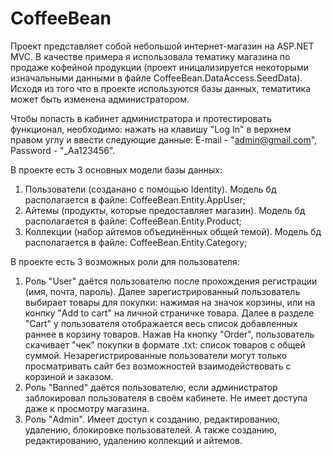 # CoffeeBean
Проект представляет собой небольшой интернет-магазин на ASP.NET MVC. В качестве примера я использовала тематику магазина по продаже кофейной продукции (проект иницализируется некоторыми изначальными данными в файле CoffeeBean.DataAccess.SeedData).
Исходя из того что в проекте используются базы данных, тематитика может быть изменена администратором. 

Чтобы попасть в кабинет администратора и протестировать функционал, необходимо: нажать на клавишу "Log In" в верхнем правом углу и ввести следующие данные: E-mail - "admin@gmail.com", Password - "_Aa123456".

В проекте есть 3 основных модели базы данных:
1. Пользователи (созданано с помощью Identity). Модель бд располагается в файле: CoffeeBean.Entity.AppUser;
2. Айтемы (продукты, которые предоставляет магазин). Модель бд располагается в файле: CoffeeBean.Entity.Product;
3. Коллекции (набор айтемов объединённых общей темой). Модель бд располагается в файле: CoffeeBean.Entity.Category;

В проекте есть 3 возможных роли для пользователя:
1. Роль "User" даётся пользователю после прохождения регистрации (имя, почта, пароль). Далее зарегистрированный пользователь выбирает товары для покупки: нажимая на значок корзины, или на конпку "Add to cart" на личной страничке товара. Далее в разделе "Cart" у пользователя отображается весь список добавленных раннее в корзину товаров. Нажав На кнопку "Order", пользователь скачивает "чек" покупки в формате .txt: список товаров с общей суммой.
Незарегистрированные пользователи могут только просматривать сайт без возможностей взаимодействовать с корзиной и заказом.
2. Роль "Banned" даётся пользователю, если администратор заблокировал пользователя в своём кабинете. Не имеет доступа даже к просмотру магазина. 
3. Роль "Admin". Имеет доступ к созданию, редактированию, удалению, блокировке пользователей. А также созданию, редактированию, удалению коллекций и айтемов.

